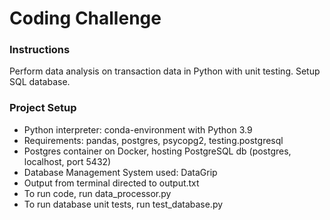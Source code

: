 # Coding Challenge

### Instructions
Perform data analysis on transaction data in Python with unit testing. Setup SQL database.

### Project Setup
- Python interpreter: conda-environment with Python 3.9
- Requirements: pandas, postgres, psycopg2, testing.postgresql
- Postgres container on Docker, hosting PostgreSQL db (postgres, localhost, port 5432)
- Database Management System used: DataGrip
- Output from terminal directed to output.txt
- To run code, run data_processor.py
- To run database unit tests, run test_database.py